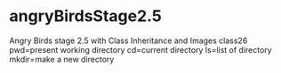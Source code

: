 # angryBirdsStage2.5
Angry Birds stage 2.5 with Class Inheritance and Images
class26
pwd=present working directory
cd=current directory
ls=list of directory
mkdir=make a new directory